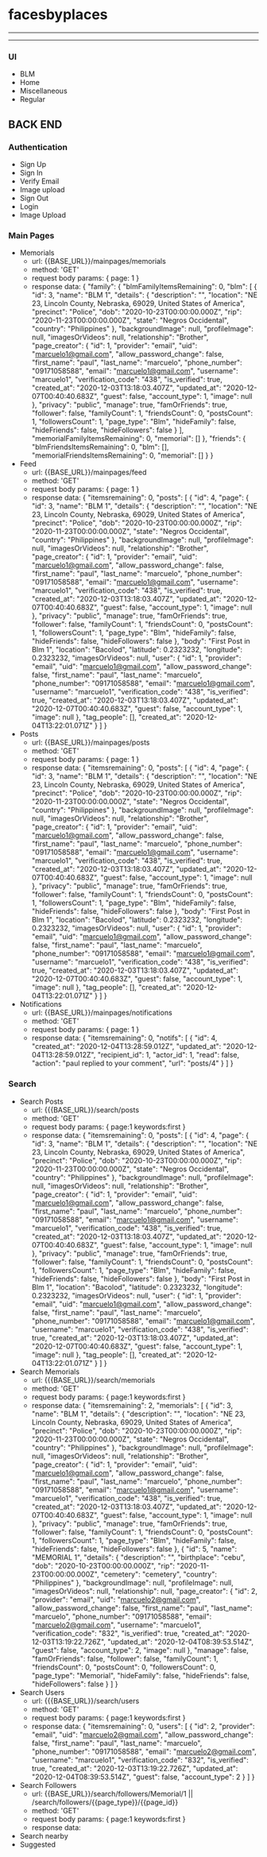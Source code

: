 # facesbyplaces

---
----
### UI
 - BLM
 - Home
 - Miscellaneous
 - Regular



## BACK END
 ### Authentication
   - Sign Up
   - Sign In
   - Verify Email
   - Image upload
   - Sign Out
   - Login
   - Image Upload
 ### Main Pages
   - Memorials
     - url: {{BASE_URL}}/mainpages/memorials
     - method: 'GET'
     - request body params: 
     {
       page: 1
     }
     - response data:
     {
       "family": {
           "blmFamilyItemsRemaining": 0,
           "blm": [
               {
                   "id": 3,
                   "name": "BLM 1",
                   "details": {
                       "description": "",
                       "location": "NE 23, Lincoln County, Nebraska, 69029, United States of America",
                       "precinct": "Police",
                       "dob": "2020-10-23T00:00:00.000Z",
                       "rip": "2020-11-23T00:00:00.000Z",
                       "state": "Negros Occidental",
                       "country": "Philippines"
                   },
                   "backgroundImage": null,
                   "profileImage": null,
                   "imagesOrVideos": null,
                   "relationship": "Brother",
                   "page_creator": {
                       "id": 1,
                       "provider": "email",
                       "uid": "marcuelo1@gmail.com",
                       "allow_password_change": false,
                       "first_name": "paul",
                       "last_name": "marcuelo",
                       "phone_number": "09171058588",
                       "email": "marcuelo1@gmail.com",
                       "username": "marcuelo1",
                       "verification_code": "438",
                       "is_verified": true,
                       "created_at": "2020-12-03T13:18:03.407Z",
                       "updated_at": "2020-12-07T00:40:40.683Z",
                       "guest": false,
                       "account_type": 1,
                       "image": null
                   },
                   "privacy": "public",
                   "manage": true,
                   "famOrFriends": true,
                   "follower": false,
                   "familyCount": 1,
                   "friendsCount": 0,
                   "postsCount": 1,
                   "followersCount": 1,
                   "page_type": "Blm",
                   "hideFamily": false,
                   "hideFriends": false,
                   "hideFollowers": false
               }
           ],
           "memorialFamilyItemsRemaining": 0,
           "memorial": []
       },
       "friends": {
           "blmFriendsItemsRemaining": 0,
           "blm": [],
           "memorialFriendsItemsRemaining": 0,
           "memorial": []
       }
   }
   - Feed
     - url: {{BASE_URL}}/mainpages/feed
     - method: 'GET'
     - request body params:
       {
         page: 1
       }
     - response data:
        {
             "itemsremaining": 0,
             "posts": [
                 {
                     "id": 4,
                     "page": {
                         "id": 3,
                         "name": "BLM 1",
                         "details": {
                             "description": "",
                             "location": "NE 23, Lincoln County, Nebraska, 69029, United States of America",
                             "precinct": "Police",
                             "dob": "2020-10-23T00:00:00.000Z",
                             "rip": "2020-11-23T00:00:00.000Z",
                             "state": "Negros Occidental",
                             "country": "Philippines"
                         },
                         "backgroundImage": null,
                         "profileImage": null,
                         "imagesOrVideos": null,
                         "relationship": "Brother",
                         "page_creator": {
                             "id": 1,
                             "provider": "email",
                             "uid": "marcuelo1@gmail.com",
                             "allow_password_change": false,
                             "first_name": "paul",
                             "last_name": "marcuelo",
                             "phone_number": "09171058588",
                             "email": "marcuelo1@gmail.com",
                             "username": "marcuelo1",
                             "verification_code": "438",
                             "is_verified": true,
                             "created_at": "2020-12-03T13:18:03.407Z",
                             "updated_at": "2020-12-07T00:40:40.683Z",
                             "guest": false,
                             "account_type": 1,
                             "image": null
                         },
                         "privacy": "public",
                         "manage": true,
                         "famOrFriends": true,
                         "follower": false,
                         "familyCount": 1,
                         "friendsCount": 0,
                         "postsCount": 1,
                         "followersCount": 1,
                         "page_type": "Blm",
                         "hideFamily": false,
                         "hideFriends": false,
                         "hideFollowers": false
                     },
                     "body": "First Post in Blm 1",
                     "location": "Bacolod",
                     "latitude": 0.2323232,
                     "longitude": 0.2323232,
                     "imagesOrVideos": null,
                     "user": {
                         "id": 1,
                         "provider": "email",
                         "uid": "marcuelo1@gmail.com",
                         "allow_password_change": false,
                         "first_name": "paul",
                         "last_name": "marcuelo",
                         "phone_number": "09171058588",
                         "email": "marcuelo1@gmail.com",
                         "username": "marcuelo1",
                         "verification_code": "438",
                         "is_verified": true,
                         "created_at": "2020-12-03T13:18:03.407Z",
                         "updated_at": "2020-12-07T00:40:40.683Z",
                         "guest": false,
                         "account_type": 1,
                         "image": null
                     },
                     "tag_people": [],
                     "created_at": "2020-12-04T13:22:01.071Z"
                 }
             ]
        }
   - Posts
     - url: {{BASE_URL}}/mainpages/posts
     - method: 'GET'
     - request body params:
       {
         page: 1
       }
     - response data:
       {
          "itemsremaining": 0,
          "posts": [
              {
                  "id": 4,
                  "page": {
                      "id": 3,
                      "name": "BLM 1",
                      "details": {
                          "description": "",
                          "location": "NE 23, Lincoln County, Nebraska, 69029, United States of America",
                          "precinct": "Police",
                          "dob": "2020-10-23T00:00:00.000Z",
                          "rip": "2020-11-23T00:00:00.000Z",
                          "state": "Negros Occidental",
                          "country": "Philippines"
                      },
                      "backgroundImage": null,
                      "profileImage": null,
                      "imagesOrVideos": null,
                      "relationship": "Brother",
                      "page_creator": {
                          "id": 1,
                          "provider": "email",
                          "uid": "marcuelo1@gmail.com",
                          "allow_password_change": false,
                          "first_name": "paul",
                          "last_name": "marcuelo",
                          "phone_number": "09171058588",
                          "email": "marcuelo1@gmail.com",
                          "username": "marcuelo1",
                          "verification_code": "438",
                          "is_verified": true,
                          "created_at": "2020-12-03T13:18:03.407Z",
                          "updated_at": "2020-12-07T00:40:40.683Z",
                          "guest": false,
                          "account_type": 1,
                          "image": null
                      },
                      "privacy": "public",
                      "manage": true,
                      "famOrFriends": true,
                      "follower": false,
                      "familyCount": 1,
                      "friendsCount": 0,
                      "postsCount": 1,
                      "followersCount": 1,
                      "page_type": "Blm",
                      "hideFamily": false,
                      "hideFriends": false,
                      "hideFollowers": false
                  },
                  "body": "First Post in Blm 1",
                  "location": "Bacolod",
                  "latitude": 0.2323232,
                  "longitude": 0.2323232,
                  "imagesOrVideos": null,
                  "user": {
                      "id": 1,
                      "provider": "email",
                      "uid": "marcuelo1@gmail.com",
                      "allow_password_change": false,
                      "first_name": "paul",
                      "last_name": "marcuelo",
                      "phone_number": "09171058588",
                      "email": "marcuelo1@gmail.com",
                      "username": "marcuelo1",
                      "verification_code": "438",
                      "is_verified": true,
                      "created_at": "2020-12-03T13:18:03.407Z",
                      "updated_at": "2020-12-07T00:40:40.683Z",
                      "guest": false,
                      "account_type": 1,
                      "image": null
                  },
                  "tag_people": [],
                  "created_at": "2020-12-04T13:22:01.071Z"
              }
          ]
      }
   - Notifications
     - url: {{BASE_URL}}/mainpages/notifications
     - method: 'GET'
     - request body params:
       {
         page: 1
       }
     - response data:
       {
            "itemsremaining": 0,
            "notifs": [
                {
                    "id": 4,
                    "created_at": "2020-12-04T13:28:59.012Z",
                    "updated_at": "2020-12-04T13:28:59.012Z",
                    "recipient_id": 1,
                    "actor_id": 1,
                    "read": false,
                    "action": "paul replied to your comment",
                    "url": "posts/4"
                }
            ]
        }
 ### Search
  - Search Posts
     - url: {{{BASE_URL}}/search/posts
     - method: 'GET'
     - request body params:
       {
         page:1
         keywords:first
       }
     - response data:
        {
           "itemsremaining": 0,
           "posts": [
               {
                   "id": 4,
                   "page": {
                       "id": 3,
                       "name": "BLM 1",
                       "details": {
                           "description": "",
                           "location": "NE 23, Lincoln County, Nebraska, 69029, United States of America",
                           "precinct": "Police",
                           "dob": "2020-10-23T00:00:00.000Z",
                           "rip": "2020-11-23T00:00:00.000Z",
                           "state": "Negros Occidental",
                           "country": "Philippines"
                       },
                       "backgroundImage": null,
                       "profileImage": null,
                       "imagesOrVideos": null,
                       "relationship": "Brother",
                       "page_creator": {
                           "id": 1,
                           "provider": "email",
                           "uid": "marcuelo1@gmail.com",
                           "allow_password_change": false,
                           "first_name": "paul",
                           "last_name": "marcuelo",
                           "phone_number": "09171058588",
                           "email": "marcuelo1@gmail.com",
                           "username": "marcuelo1",
                           "verification_code": "438",
                           "is_verified": true,
                           "created_at": "2020-12-03T13:18:03.407Z",
                           "updated_at": "2020-12-07T00:40:40.683Z",
                           "guest": false,
                           "account_type": 1,
                           "image": null
                       },
                       "privacy": "public",
                       "manage": true,
                       "famOrFriends": true,
                       "follower": false,
                       "familyCount": 1,
                       "friendsCount": 0,
                       "postsCount": 1,
                       "followersCount": 1,
                       "page_type": "Blm",
                       "hideFamily": false,
                       "hideFriends": false,
                       "hideFollowers": false
                   },
                   "body": "First Post in Blm 1",
                   "location": "Bacolod",
                   "latitude": 0.2323232,
                   "longitude": 0.2323232,
                   "imagesOrVideos": null,
                   "user": {
                       "id": 1,
                       "provider": "email",
                       "uid": "marcuelo1@gmail.com",
                       "allow_password_change": false,
                       "first_name": "paul",
                       "last_name": "marcuelo",
                       "phone_number": "09171058588",
                       "email": "marcuelo1@gmail.com",
                       "username": "marcuelo1",
                       "verification_code": "438",
                       "is_verified": true,
                       "created_at": "2020-12-03T13:18:03.407Z",
                       "updated_at": "2020-12-07T00:40:40.683Z",
                       "guest": false,
                       "account_type": 1,
                       "image": null
                   },
                   "tag_people": [],
                   "created_at": "2020-12-04T13:22:01.071Z"
               }
           ]
       }
  - Search Memorials
     - url: {{{BASE_URL}}/search/memorials
     - method: 'GET'
     - request body params:
       {
         page:1
         keywords:first
       }
     - response data:
       {
          "itemsremaining": 2,
          "memorials": [
              {
                  "id": 3,
                  "name": "BLM 1",
                  "details": {
                      "description": "",
                      "location": "NE 23, Lincoln County, Nebraska, 69029, United States of America",
                      "precinct": "Police",
                      "dob": "2020-10-23T00:00:00.000Z",
                      "rip": "2020-11-23T00:00:00.000Z",
                      "state": "Negros Occidental",
                      "country": "Philippines"
                  },
                  "backgroundImage": null,
                  "profileImage": null,
                  "imagesOrVideos": null,
                  "relationship": "Brother",
                  "page_creator": {
                      "id": 1,
                      "provider": "email",
                      "uid": "marcuelo1@gmail.com",
                      "allow_password_change": false,
                      "first_name": "paul",
                      "last_name": "marcuelo",
                      "phone_number": "09171058588",
                      "email": "marcuelo1@gmail.com",
                      "username": "marcuelo1",
                      "verification_code": "438",
                      "is_verified": true,
                      "created_at": "2020-12-03T13:18:03.407Z",
                      "updated_at": "2020-12-07T00:40:40.683Z",
                      "guest": false,
                      "account_type": 1,
                      "image": null
                  },
                  "privacy": "public",
                  "manage": true,
                  "famOrFriends": true,
                  "follower": false,
                  "familyCount": 1,
                  "friendsCount": 0,
                  "postsCount": 1,
                  "followersCount": 1,
                  "page_type": "Blm",
                  "hideFamily": false,
                  "hideFriends": false,
                  "hideFollowers": false
              },
              {
                  "id": 5,
                  "name": "MEMORIAL 1",
                  "details": {
                      "description": "",
                      "birthplace": "cebu",
                      "dob": "2020-10-23T00:00:00.000Z",
                      "rip": "2020-11-23T00:00:00.000Z",
                      "cemetery": "cemetery",
                      "country": "Philippines"
                  },
                  "backgroundImage": null,
                  "profileImage": null,
                  "imagesOrVideos": null,
                  "relationship": null,
                  "page_creator": {
                      "id": 2,
                      "provider": "email",
                      "uid": "marcuelo2@gmail.com",
                      "allow_password_change": false,
                      "first_name": "paul",
                      "last_name": "marcuelo",
                      "phone_number": "09171058588",
                      "email": "marcuelo2@gmail.com",
                      "username": "marcuelo1",
                      "verification_code": "832",
                      "is_verified": true,
                      "created_at": "2020-12-03T13:19:22.726Z",
                      "updated_at": "2020-12-04T08:39:53.514Z",
                      "guest": false,
                      "account_type": 2,
                      "image": null
                  },
                  "manage": false,
                  "famOrFriends": false,
                  "follower": false,
                  "familyCount": 1,
                  "friendsCount": 0,
                  "postsCount": 0,
                  "followersCount": 0,
                  "page_type": "Memorial",
                  "hideFamily": false,
                  "hideFriends": false,
                  "hideFollowers": false
              }
          ]
      }
  - Search Users
     - url: {{{BASE_URL}}/search/users
     - method: 'GET'
     - request body params:
       {
         page:1
         keywords:first
       }
     - response data:
        {
            "itemsremaining": 0,
            "users": [
                {
                    "id": 2,
                    "provider": "email",
                    "uid": "marcuelo2@gmail.com",
                    "allow_password_change": false,
                    "first_name": "paul",
                    "last_name": "marcuelo",
                    "phone_number": "09171058588",
                    "email": "marcuelo2@gmail.com",
                    "username": "marcuelo1",
                    "verification_code": "832",
                    "is_verified": true,
                    "created_at": "2020-12-03T13:19:22.726Z",
                    "updated_at": "2020-12-04T08:39:53.514Z",
                    "guest": false,
                    "account_type": 2
                }
            ]
        }
  - Search Followers
     - url: {{BASE_URL}}/search/followers/Memorial/1    ||  /search/followers/{{page_type}}/{{page_id}}
     - method: 'GET'
     - request body params:
       {
         page:1
         keywords:first
       }
     - response data:
  - Search nearby
  - Suggested
